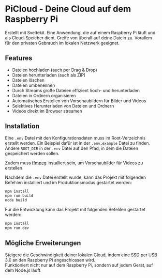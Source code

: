 # PiCloud - Deine Cloud auf dem Raspberry Pi

Erstellt mit Sveltekit. Eine Anwendung, die auf einem Raspberry Pi läuft und als Cloud-Speicher dient. Greife von überall auf deine Datein zu. Vorallem für den privaten Gebrauch im lokalen Netzwerk geeignet.

## Features
- Dateien hochladen (auch per Drag & Drop)
- Dateien herunterladen (auch als ZIP)
- Dateien löschen
- Dateien umbenennen
- Durch Streams große Dateien effizient hoch- und herunterladen
- Dateien in Ordnern organisieren
- Automatisches Erstellen von Vorschaubildern für Bilder und Videos
- Selektives Herunterladen von Dateien und Ordnern
- Videos direkt im Browser streamen 

## Installation
  Eine `.env` Datei mit den Konfigurationsdaten muss im Root-Verzeichnis erstellt werden. Ein Beispiel dafür ist in der `.env.example` Datei zu finden.  
  Ändere `ROOT_DIR` in der `.env` Datei auf den Pfad, in dem die Dateien gespeichert werden sollen.

  Zudem muss [ffmpeg](https://www.ffmpeg.org/download.html) installiert sein, um Vorschaubilder für Videos zu erstellen. 

  Nachdem die `.env` Datei erstellt wurde, kann das Projekt mit folgenden Befehlen installiert und im Produktionsmodus gestartet werden:

  ```bash
  npm install
  npm run build
  node build
  ```

  Für die Entwicklung kann das Projekt mit folgenden Befehlen gestartet werden:

  ```bash
  npm install
  npm run dev
  ```

## Mögliche Erweiterungen

Steigere die Geschwindigkeit deiner lokalen Cloud, indem eine SSD per USB 3.0 an den Raspberry Pi angeschlossen wird.  
Funktioniert nicht nur auf dem Raspberry Pi, sondern auf jedem Gerät, auf dem Node.js läuft.
